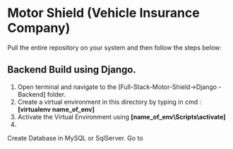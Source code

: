 # Motor Shield (Vehicle Insurance Company)
Pull the entire repository on your system and then follow the steps below:
## Backend Build using Django.
1. Open terminal and navigate to the [Full-Stack-Motor-Shield->Django - Backend] folder.
2. Create a virtual environment in this directory by typing in cmd : **[virtualenv name_of_env]**
3. Activate the Virtual Environment using **[name_of_env\Scripts\activate]**
4. 
Create Database in MySQL or SqlServer. Go to 
